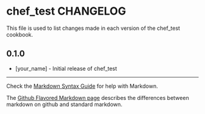 chef_test CHANGELOG
===================

This file is used to list changes made in each version of the chef_test cookbook.

0.1.0
-----
- [your_name] - Initial release of chef_test

- - -
Check the [Markdown Syntax Guide](http://daringfireball.net/projects/markdown/syntax) for help with Markdown.

The [Github Flavored Markdown page](http://github.github.com/github-flavored-markdown/) describes the differences between markdown on github and standard markdown.
